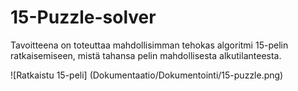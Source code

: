 # 15-Puzzle-solver

Tavoitteena on toteuttaa mahdollisimman tehokas algoritmi 15-pelin ratkaisemiseen, mistä tahansa pelin mahdollisesta alkutilanteesta.

![Ratkaistu 15-peli] (Dokumentaatio/Dokumentointi/15-puzzle.png)
